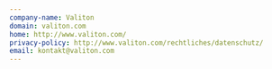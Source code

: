 ```yaml
---
company-name: Valiton
domain: valiton.com
home: http://www.valiton.com/
privacy-policy: http://www.valiton.com/rechtliches/datenschutz/
email: kontakt@valiton.com
---
```




